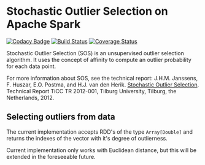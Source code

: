 Stochastic Outlier Selection on Apache Spark
============================

[![Codacy Badge](https://www.codacy.com/project/badge/9069624e46ac4d97bb19a34705f95965)](https://www.codacy.com)
[![Build Status](https://travis-ci.org/Fokko/spark-stochastic-outlier-selection.svg?branch=master)](https://travis-ci.org/Fokko/spark-stochastic-outlier-selection)
[![Coverage Status](https://coveralls.io/repos/Fokko/spark-stochastic-outlier-selection/badge.svg?branch=master&service=github)](https://coveralls.io/github/Fokko/spark-stochastic-outlier-selection?branch=master)

Stochastic Outlier Selection (SOS) is an unsupervised outlier selection algorithm. It uses the concept of affinity to compute an outlier probability for each data point.

For more information about SOS, see the technical report: J.H.M. Janssens, F. Huszar, E.O. Postma, and H.J. van den Herik. [Stochastic Outlier Selection](https://github.com/jeroenjanssens/sos/blob/master/doc/sos-ticc-tr-2012-001.pdf?raw=true). Technical Report TiCC TR 2012-001, Tilburg University, Tilburg, the Netherlands, 2012.

Selecting outliers from data
----------------------------------------

The current implementation accepts RDD's of the type `Array[Double]` and returns the indexes of the vector with it's degree of outlierness.

Current implementation only works with Euclidean distance, but this will be extended in the foreseeable future.